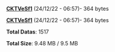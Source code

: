 [**CKTVeSf1**](/data/CKTVeSf1.txt) (24/12/22 - 06:57)- 364 bytes

[**CKTVeSf1**](/data/CKTVeSf1.txt) (24/12/22 - 06:57)- 364 bytes

**Total Datas**: 1517

**Total Size**: 9.48 MB / 9.5 MB
